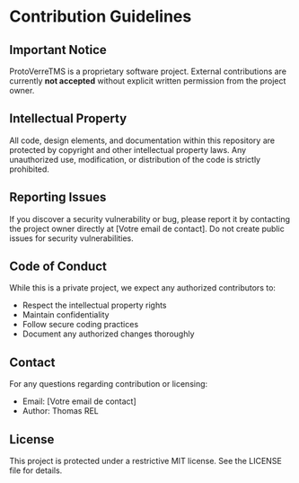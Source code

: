 # Contribution Guidelines

## Important Notice

ProtoVerreTMS is a proprietary software project. External contributions are currently **not accepted**
without explicit written permission from the project owner.

## Intellectual Property

All code, design elements, and documentation within this repository are protected by copyright
and other intellectual property laws. Any unauthorized use, modification, or distribution of the
code is strictly prohibited.

## Reporting Issues

If you discover a security vulnerability or bug, please report it by contacting the project owner
directly at [Votre email de contact]. Do not create public issues for security vulnerabilities.

## Code of Conduct

While this is a private project, we expect any authorized contributors to:
- Respect the intellectual property rights
- Maintain confidentiality
- Follow secure coding practices
- Document any authorized changes thoroughly

## Contact

For any questions regarding contribution or licensing:
- Email: [Votre email de contact]
- Author: Thomas REL

## License

This project is protected under a restrictive MIT license. See the LICENSE file for details. 